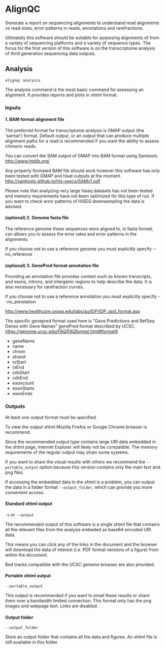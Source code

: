 # AlignQC
Generate a report on sequencing alignments to understand read alignments vs read sizes, error patterns in reads, annotations and rarefractions.

Ultimately this software should be suitable for assessing alignments of from a variety of sequencing platforms and a variety of sequence types.  The focus for the first version of this software is on the transcriptome analysis of third generation sequencing data outputs.

## Analysis
`alignqc analysis`

The analysis command is the most basic command for assessing an alignment.  It provides reports and plots in xhtml format.

### Inputs
#### 1. BAM format alignment file
The preferred format for transcriptome analysis is GMAP output (the 'samse') format.  Default output, or an output that can produce multiple alignment paths for a read is recommended if you want the ability to assess chimeric reads.

You can convert the SAM output of GMAP into BAM format using Samtools.
http://www.htslib.org/

Any properly formated BAM file should work however this software has only been tested with GMAP and hisat outputs at the moment.  
http://samtools.github.io/hts-specs/SAMv1.pdf

Please note that analyzing very large hiseq datasets has not been tested and memory requirements have not been optimized for this type of run.  If you want to check error patterns of HISEQ downsampling the data is advised.

#### (optional) 2. Genome fasta file
The reference genome these sequences were aligned to, in fasta format, can allows you to assess the error rates and error patterns in the alignments.

If you choose not to use a reference genome you must explicitly specify --no_reference

#### (optional) 3. GenePred format annotation file
Providing an annotation file provides context such as known transcripts, and exons, introns, and intergenic regions to help describe the data.  It is also necessary for rarefraction curves.

If you choose not to use a reference annotation you must explicitly specify --no_annotation

http://www.healthcare.uiowa.edu/labs/au/IDP/IDP_gpd_format.asp

The specific genepred format used here is "Gene Predictions and RefSeq Genes with Gene Names" genePred format described by UCSC.
https://genome.ucsc.edu/FAQ/FAQformat.html#format9

- geneName
- name
- chrom
- strand
- txStart
- txEnd
- cdsStart
- cdsEnd
- exoncount
- exonStarts
- exonEnds

### Outputs
At least one output format must be specified.

To view the output xhtml Mozilla Firefox or Google Chrome browser is recommend.

Since the recommended output type contains large URI data embedded in the xhtml page, Internet Explorer will likely not be compatible.  The memory requirements of the regular output may strain some systems.

If you want to share the visual results with others we recommend the `--portable_output` option because this version contains only the main text and png files.

If accessing the embedded data in the xhtml is a problem, you can output the data in a folder format `--output_folder`, which can provide you more convenient access.


#### Standard xhtml output
`-o` or `--output`

The recommended output of this software is a single xhtml file that contains all the relevant files from the analysis embeded as base64 encoded URI data.  

This means you can click any of the links in the document and the browser will download the data of interest (i.e. PDF format versions of a figure) from within the document.

Bed tracks compatible with the UCSC genome browser are also provided.

#### Portable xhtml output
`--portable_output`

This output is recommended if you want to email these results or share them over a bandwidth limited connection.  This format only has the png images and webpage text.  Links are disabled.

#### Output folder
`--output_folder`

Store an output folder that contains all the data and figures.  An xhtml file is still available in this folder.




